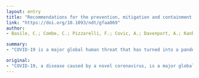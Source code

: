 ```yaml
---
layout: entry
title: "Recommendations for the prevention, mitigation and containment of the emerging SARS-CoV-2 (COVID-19) pandemic in haemodialysis centres"
link: "https://doi.org/10.1093/ndt/gfaa069"
author:
- Basile, C.; Combe, C.; Pizzarelli, F.; Covic, A.; Davenport, A.; Kanbay, M.; Kirmizis, D.; Schneditz, D.; van der Sande, F.; Mitra, S.

summary:
- "COVID-19 is a major global human threat that has turned into a pandemic. Uraemic patients on dialysis combine an intrinsic fragility and a very frequent burden of comorbidities with a specific setting in which many patients are repeatedly treated in the same area (haemodialysis centres) This novel coronavirus has specifically high morbidity in the elderly and in comoribid populations."

original:
- "COVID-19, a disease caused by a novel coronavirus, is a major global human threat that has turned into a pandemic. This novel coronavirus has specifically high morbidity in the elderly and in comorbid populations. Uraemic patients on dialysis combine an intrinsic fragility and a very frequent burden of comorbidities with a specific setting in which many patients are repeatedly treated in the same area (haemodialysis centres). Moreover, if infected, the intensity of dialysis requiring specialized resources and staff is further complicated by requirements for isolation, control and prevention, putting healthcare systems under exceptional additional strain. Therefore, all measures to slow if not to eradicate the pandemic and to control unmanageably high incidence rates must be taken very seriously. The aim of the present review of the European Dialysis (EUDIAL) Working Group of ERA-EDTA is to provide recommendations for the prevention, mitigation and containment in haemodialysis centres of the emerging COVID-19 pandemic. The management of patients on dialysis affected by COVID-19 must be carried out according to strict protocols to minimize the risk for other patients and personnel taking care of these patients. Measures of prevention, protection, screening, isolation and distribution have been shown to be efficient in similar settings. They are essential in the management of the pandemic and should be taken in the early stages of the disease."
---
```


